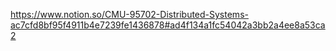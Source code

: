 https://www.notion.so/CMU-95702-Distributed-Systems-ac7cfd8bf95f4911b4e7239fe1436878#ad4f134a1fc54042a3bb2a4ee8a53ca2
